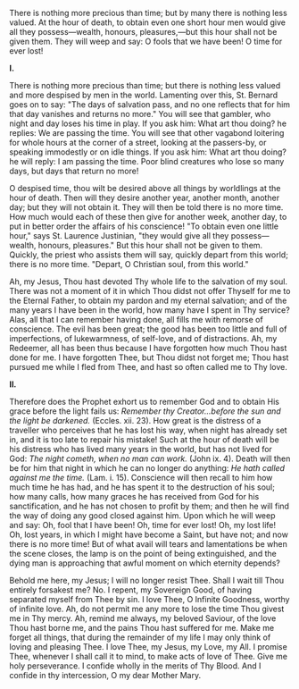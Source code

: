 
There is nothing more precious than time; but by many there is nothing less valued. At the hour of death, to obtain even one short hour men would give all they possess—wealth, honours, pleasures,—but this hour shall not be given them. They will weep and say: O fools that we have been! O time for ever lost!

**I\.**

There is nothing more precious than time; but there is nothing less valued and more despised by men in the world. Lamenting over this, St. Bernard goes on to say: \"The days of salvation pass, and no one reflects that for him that day vanishes and returns no more.\" You will see that gambler, who night and day loses his time in play. If you ask him: What art thou doing? he replies: We are passing the time. You will see that other vagabond loitering for whole hours at the corner of a street, looking at the passers-by, or speaking immodestly or on idle things. If you ask him: What art thou doing? he will reply: I am passing the time. Poor blind creatures who lose so many days, but days that return no more!

O despised time, thou wilt be desired above all things by worldlings at the hour of death. Then will they desire another year, another month, another day; but they will not obtain it. They will then be told there is no more time. How much would each of these then give for another week, another day, to put in better order the affairs of his conscience! \"To obtain even one little hour,\" says St. Laurence Justinian, \"they would give all they possess—wealth, honours, pleasures.\" But this hour shall not be given to them. Quickly, the priest who assists them will say, quickly depart from this world; there is no more time. \"Depart, O Christian soul, from this world.\"

Ah, my Jesus, Thou hast devoted Thy whole life to the salvation of my soul. There was not a moment of it in which Thou didst not offer Thyself for me to the Eternal Father, to obtain my pardon and my eternal salvation; and of the many years I have been in the world, how many have I spent in Thy service? Alas, all that I can remember having done, all fills me with remorse of conscience. The evil has been great; the good has been too little and full of imperfections, of lukewarmness, of self-love, and of distractions. Ah, my Redeemer, all has been thus because I have forgotten how much Thou hast done for me. I have forgotten Thee, but Thou didst not forget me; Thou hast pursued me while I fled from Thee, and hast so often called me to Thy love.

**II\.**

Therefore does the Prophet exhort us to remember God and to obtain His grace before the light fails us: *Remember thy Creator\...before the sun and the light be darkened.* (Eccles. xii. 23). How great is the distress of a traveller who perceives that he has lost his way, when night has already set in, and it is too late to repair his mistake! Such at the hour of death will be his distress who has lived many years in the world, but has not lived for God: *The night cometh, when no man can work.* (John ix. 4). Death will then be for him that night in which he can no longer do anything: *He hath called against me the time.* (Lam. i. 15). Conscience will then recall to him how much time he has had, and he has spent it to the destruction of his soul; how many calls, how many graces he has received from God for his sanctification, and he has not chosen to profit by them; and then he will find the way of doing any good closed against him. Upon which he will weep and say: Oh, fool that I have been! Oh, time for ever lost! Oh, my lost life! Oh, lost years, in which I might have become a Saint, but have not; and now there is no more time! But of what avail will tears and lamentations be when the scene closes, the lamp is on the point of being extinguished, and the dying man is approaching that awful moment on which eternity depends?

Behold me here, my Jesus; I will no longer resist Thee. Shall I wait till Thou entirely forsakest me? No. I repent, my Sovereign Good, of having separated myself from Thee by sin. I love Thee, O Infinite Goodness, worthy of infinite love. Ah, do not permit me any more to lose the time Thou givest me in Thy mercy. Ah, remind me always, my beloved Saviour, of the love Thou hast borne me, and the pains Thou hast suffered for me. Make me forget all things, that during the remainder of my life I may only think of loving and pleasing Thee. I love Thee, my Jesus, my Love, my All. I promise Thee, whenever I shall call it to mind, to make acts of love of Thee. Give me holy perseverance. I confide wholly in the merits of Thy Blood. And I confide in thy intercession, O my dear Mother Mary.

